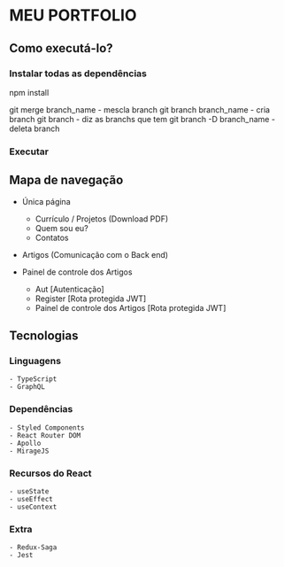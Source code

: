 # MEU PORTFOLIO

## Como executá-lo?

### Instalar todas as dependências
npm install

git merge branch_name - mescla branch
git branch branch_name - cria branch
git branch - diz as branchs que tem
git branch -D branch_name - deleta branch

### Executar 
## Mapa de navegação

- Única página
    - Currículo / Projetos (Download PDF)
    - Quem sou eu?
    - Contatos

- Artigos (Comunicação com o Back end)

- Painel de controle dos Artigos

    - Aut [Autenticação]
    - Register [Rota protegida JWT]
    - Painel de controle dos Artigos [Rota protegida JWT]


## Tecnologias

### Linguagens
    - TypeScript
    - GraphQL

### Dependências
    - Styled Components
    - React Router DOM
    - Apollo
    - MirageJS

### Recursos do React
    - useState
    - useEffect
    - useContext

### Extra
    - Redux-Saga
    - Jest